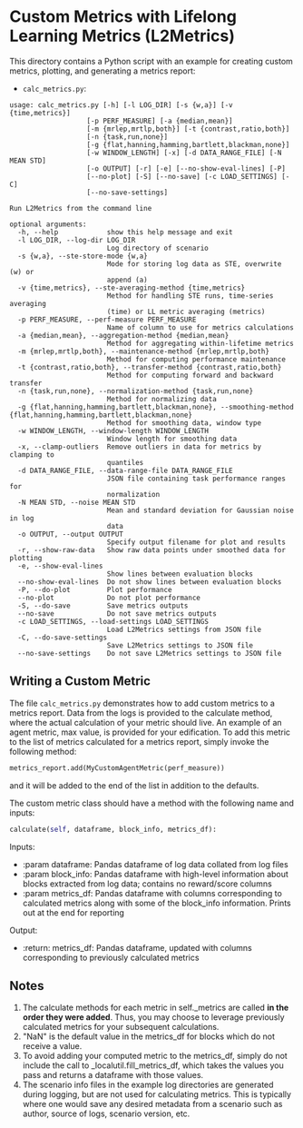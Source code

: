 # Custom Metrics with Lifelong Learning Metrics (L2Metrics)

This directory contains a Python script with an example for creating custom metrics, plotting, and generating a metrics report:

- `calc_metrics.py`:

```
usage: calc_metrics.py [-h] [-l LOG_DIR] [-s {w,a}] [-v {time,metrics}]
                   [-p PERF_MEASURE] [-a {median,mean}]
                   [-m {mrlep,mrtlp,both}] [-t {contrast,ratio,both}]
                   [-n {task,run,none}]
                   [-g {flat,hanning,hamming,bartlett,blackman,none}]
                   [-w WINDOW_LENGTH] [-x] [-d DATA_RANGE_FILE] [-N MEAN STD]
                   [-o OUTPUT] [-r] [-e] [--no-show-eval-lines] [-P]
                   [--no-plot] [-S] [--no-save] [-c LOAD_SETTINGS] [-C]
                   [--no-save-settings]

Run L2Metrics from the command line

optional arguments:
  -h, --help            show this help message and exit
  -l LOG_DIR, --log-dir LOG_DIR
                        Log directory of scenario
  -s {w,a}, --ste-store-mode {w,a}
                        Mode for storing log data as STE, overwrite (w) or
                        append (a)
  -v {time,metrics}, --ste-averaging-method {time,metrics}
                        Method for handling STE runs, time-series averaging
                        (time) or LL metric averaging (metrics)
  -p PERF_MEASURE, --perf-measure PERF_MEASURE
                        Name of column to use for metrics calculations
  -a {median,mean}, --aggregation-method {median,mean}
                        Method for aggregating within-lifetime metrics
  -m {mrlep,mrtlp,both}, --maintenance-method {mrlep,mrtlp,both}
                        Method for computing performance maintenance
  -t {contrast,ratio,both}, --transfer-method {contrast,ratio,both}
                        Method for computing forward and backward transfer
  -n {task,run,none}, --normalization-method {task,run,none}
                        Method for normalizing data
  -g {flat,hanning,hamming,bartlett,blackman,none}, --smoothing-method {flat,hanning,hamming,bartlett,blackman,none}
                        Method for smoothing data, window type
  -w WINDOW_LENGTH, --window-length WINDOW_LENGTH
                        Window length for smoothing data
  -x, --clamp-outliers  Remove outliers in data for metrics by clamping to
                        quantiles
  -d DATA_RANGE_FILE, --data-range-file DATA_RANGE_FILE
                        JSON file containing task performance ranges for
                        normalization
  -N MEAN STD, --noise MEAN STD
                        Mean and standard deviation for Gaussian noise in log
                        data
  -o OUTPUT, --output OUTPUT
                        Specify output filename for plot and results
  -r, --show-raw-data   Show raw data points under smoothed data for plotting
  -e, --show-eval-lines
                        Show lines between evaluation blocks
  --no-show-eval-lines  Do not show lines between evaluation blocks
  -P, --do-plot         Plot performance
  --no-plot             Do not plot performance
  -S, --do-save         Save metrics outputs
  --no-save             Do not save metrics outputs
  -c LOAD_SETTINGS, --load-settings LOAD_SETTINGS
                        Load L2Metrics settings from JSON file
  -C, --do-save-settings
                        Save L2Metrics settings to JSON file
  --no-save-settings    Do not save L2Metrics settings to JSON file
```

## Writing a Custom Metric

The file `calc_metrics.py` demonstrates how to add custom metrics to a metrics report. Data from the logs is provided to the calculate method, where the actual calculation of your metric should live. An example of an agent metric, max value, is provided for your edification. To add this metric to the list of metrics calculated for a metrics report, simply invoke the following method:

```Python
metrics_report.add(MyCustomAgentMetric(perf_measure))
```

and it will be added to the end of the list in addition to the defaults.

The custom metric class should have a method with the following name and inputs:

```Python
calculate(self, dataframe, block_info, metrics_df):
```

Inputs:

- :param dataframe: Pandas dataframe of log data collated from log files
- :param block_info: Pandas dataframe with high-level information about blocks extracted from log data; contains no reward/score columns
- :param metrics_df: Pandas dataframe with columns corresponding to calculated metrics along with some of the block_info information. Prints out at the end for reporting

Output:

- :return: metrics_df: Pandas dataframe, updated with columns corresponding to previously calculated metrics

## Notes

1. The calculate methods for each metric in self.\_metrics are called **in the order they were added**. Thus, you may choose to leverage previously calculated metrics for your subsequent calculations.
2. "NaN" is the default value in the metrics_df for blocks which do not receive a value.
3. To avoid adding your computed metric to the metrics_df, simply do not include the call to \_localutil.fill_metrics_df, which takes the values you pass and returns a dataframe with those values.
4. The scenario info files in the example log directories are generated during logging, but are not used for calculating metrics. This is typically where one would save any desired metadata from a scenario such as author, source of logs, scenario version, etc.
